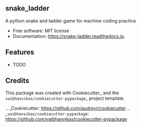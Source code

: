 ## snake_ladder

A python snake and ladder game for machine coding practice


* Free software: MIT license
* Documentation: https://snake-ladder.readthedocs.io.


## Features

* TODO

## Credits

This package was created with Cookiecutter_ and the `vaibhavvikas/cookiecutter-pypackage`_ project template.

.. _Cookiecutter: https://github.com/audreyr/cookiecutter
.. _`vaibhavvikas/cookiecutter-pypackage`: https://github.com/vaibhavvikas/cookiecutter-pypackage
